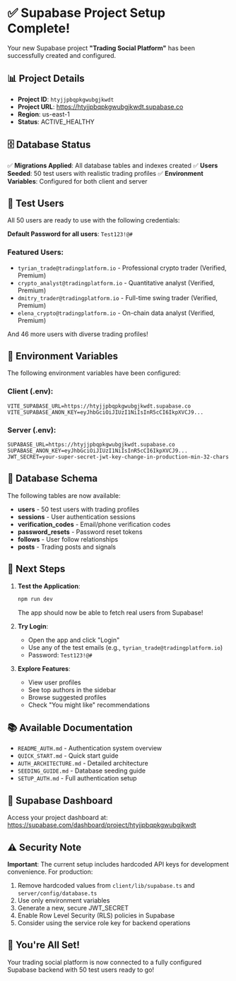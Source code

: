 # ✅ Supabase Project Setup Complete!

Your new Supabase project **"Trading Social Platform"** has been successfully created and configured.

## 📊 Project Details

- **Project ID**: `htyjjpbqpkgwubgjkwdt`
- **Project URL**: https://htyjjpbqpkgwubgjkwdt.supabase.co
- **Region**: us-east-1
- **Status**: ACTIVE_HEALTHY

## 🗄️ Database Status

✅ **Migrations Applied**: All database tables and indexes created
✅ **Users Seeded**: 50 test users with realistic trading profiles
✅ **Environment Variables**: Configured for both client and server

## 👥 Test Users

All 50 users are ready to use with the following credentials:

**Default Password for all users**: `Test123!@#`

### Featured Users:
- `tyrian_trade@tradingplatform.io` - Professional crypto trader (Verified, Premium)
- `crypto_analyst@tradingplatform.io` - Quantitative analyst (Verified, Premium)
- `dmitry_trader@tradingplatform.io` - Full-time swing trader (Verified, Premium)
- `elena_crypto@tradingplatform.io` - On-chain data analyst (Verified, Premium)

And 46 more users with diverse trading profiles!

## 🔑 Environment Variables

The following environment variables have been configured:

### Client (.env):
```
VITE_SUPABASE_URL=https://htyjjpbqpkgwubgjkwdt.supabase.co
VITE_SUPABASE_ANON_KEY=eyJhbGciOiJIUzI1NiIsInR5cCI6IkpXVCJ9...
```

### Server (.env):
```
SUPABASE_URL=https://htyjjpbqpkgwubgjkwdt.supabase.co
SUPABASE_ANON_KEY=eyJhbGciOiJIUzI1NiIsInR5cCI6IkpXVCJ9...
JWT_SECRET=your-super-secret-jwt-key-change-in-production-min-32-chars
```

## 📁 Database Schema

The following tables are now available:

- **users** - 50 test users with trading profiles
- **sessions** - User authentication sessions
- **verification_codes** - Email/phone verification codes
- **password_resets** - Password reset tokens
- **follows** - User follow relationships
- **posts** - Trading posts and signals

## 🚀 Next Steps

1. **Test the Application**:
   ```bash
   npm run dev
   ```
   The app should now be able to fetch real users from Supabase!

2. **Try Login**:
   - Open the app and click "Login"
   - Use any of the test emails (e.g., `tyrian_trade@tradingplatform.io`)
   - Password: `Test123!@#`

3. **Explore Features**:
   - View user profiles
   - See top authors in the sidebar
   - Browse suggested profiles
   - Check "You might like" recommendations

## 📚 Available Documentation

- `README_AUTH.md` - Authentication system overview
- `QUICK_START.md` - Quick start guide
- `AUTH_ARCHITECTURE.md` - Detailed architecture
- `SEEDING_GUIDE.md` - Database seeding guide
- `SETUP_AUTH.md` - Full authentication setup

## 🔗 Supabase Dashboard

Access your project dashboard at:
https://supabase.com/dashboard/project/htyjjpbqpkgwubgjkwdt

## ⚠️ Security Note

**Important**: The current setup includes hardcoded API keys for development convenience. For production:

1. Remove hardcoded values from `client/lib/supabase.ts` and `server/config/database.ts`
2. Use only environment variables
3. Generate a new, secure JWT_SECRET
4. Enable Row Level Security (RLS) policies in Supabase
5. Consider using the service role key for backend operations

## 🎉 You're All Set!

Your trading social platform is now connected to a fully configured Supabase backend with 50 test users ready to go!
